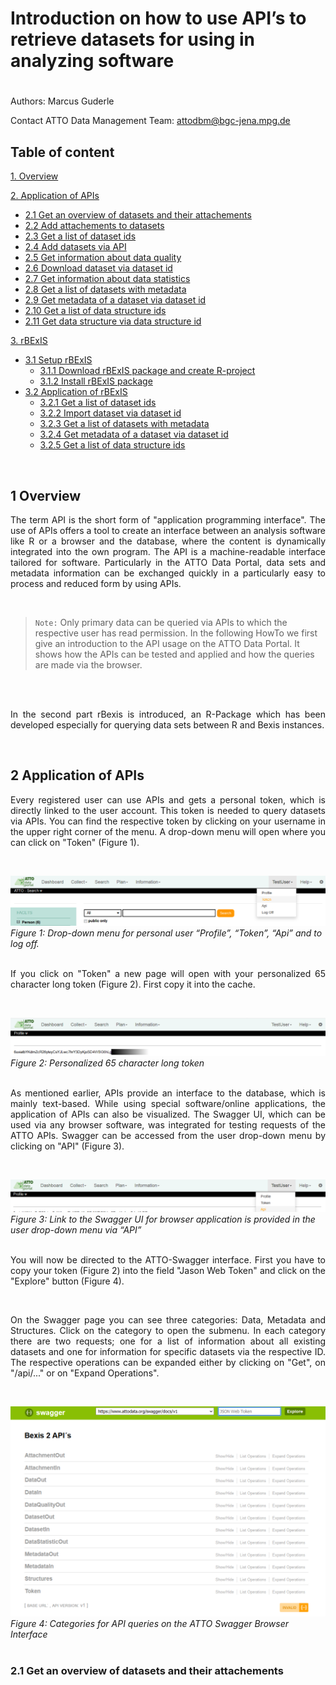 # Introduction on how to use API’s to retrieve datasets for using in analyzing software

#

Authors: Marcus Guderle

Contact ATTO Data Management Team: <attodbm@bgc-jena.mpg.de>


## Table of content

[1. Overview](#1-overview)

[2. Application of APIs](#2-application-of-apis)

- [2.1 Get an overview of datasets and their attachements](#21-get-an-overview-of-datasets-and-their-attachements)
- [2.2 Add attachements to datasets](#22-add-attachements-to-datasets)
- [2.3 Get a list of dataset ids](#23-get-a-list-of-dataset-ids)
- [2.4 Add datasets via API](#24-add-datasets-via-API)
- [2.5 Get information about data quality](#25-get-information-about-data-quality)
- [2.6 Download dataset via dataset id](#26-download-dataset-via-dataset-id)
- [2.7 Get information about data statistics](#27-get-information-about-data-statistics)
- [2.8 Get a list of datasets with metadata](#28-get-a-list-of-datasets-with-metadata)
- [2.9 Get metadata of a dataset via dataset id](#29-get-metadata-of-a-dataset-via-dataset-id)
- [2.10 Get a list of data structure ids](#210-get-a-list-of-data-structure-ids)
- [2.11 Get data structure via data structure id](#211-get-data-structure-via-data-structure-id)

[3. rBExIS](#3-rBExIS)

- [3.1 Setup rBExIS](#31-Setup-rBExIS)
    - [3.1.1 Download rBExIS package and create R-project](#311-download-rBExIS-package-and-create-R-project)
    - [3.1.2 Install rBExIS package](#312-install-rBExIS-package)
- [3.2 Application of rBExIS](#32-application-of-rBExIS)
    - [3.2.1 Get a list of dataset ids](#321-get-a-list-of-dataset-ids)
    - [3.2.2 Import dataset via dataset id](#322-import-dataset-via-dataset-id)
    - [3.2.3 Get a list of datasets with metadata](#323-get-a-list-of-datasets-with-metadata)
    - [3.2.4 Get metadata of a dataset via dataset id](#324-get-metadata-of-a-dataset-via-dataset-id)
    - [3.2.5 Get a list of data structure ids](#325-get-a-list-of-data-structure-ids)
<br>

## 1 Overview

<p align="justify">
The term API is the short form of "application programming interface". The use of APIs offers a tool to create an interface between an analysis software like R or a browser and the database, where the content is dynamically integrated into the own program. The API is a machine-readable interface tailored for software.
Particularly in the ATTO Data Portal, data sets and metadata information can be exchanged quickly in a particularly easy to process and reduced form by using APIs.
</p>
<br>

> `Note:` Only primary data can be queried via APIs to which the respective user has read permission.
In the following HowTo we first give an introduction to the API usage on the ATTO Data Portal. It shows how the APIs can be tested and applied and how the queries are made via the browser.
<br>
<br>

<p align="justify">
In the second part rBexis is introduced, an R-Package which has been developed especially for querying data sets between R and Bexis instances.
</p>
<br>

## 2 Application of APIs

<p align="justify">
Every registered user can use APIs and gets a personal token, which is directly linked to the user account. This token is needed to query datasets via APIs. You can find the respective token by clicking on your username in the upper right corner of the menu. A drop-down menu will open where you can click on "Token" (Figure 1).
</p>
<br>

![](https://github.com/ATTODataPortal/Documents/blob/4487b678e436a059e6770863e8c10194dba1fadf/images_upload/image_API1.png?raw=true)*Figure 1: Drop-down menu for personal user “Profile”, “Token”, “Api” and to log off.*
<br>
<br>

<p align="justify">
If you click on "Token" a new page will open with your personalized 65 character long token (Figure 2). First copy it into the cache.
</p>
<br>

![](https://github.com/ATTODataPortal/Documents/blob/4487b678e436a059e6770863e8c10194dba1fadf/images_upload/image_API2.png?raw=true)*Figure 2: Personalized 65 character long token*
<br>
<br>

<p align="justify">
As mentioned earlier, APIs provide an interface to the database, which is mainly text-based. While using special software/online applications, the application of APIs can also be visualized. The Swagger UI, which can be used via any browser software, was integrated for testing requests of the ATTO APIs. Swagger can be accessed from the user drop-down menu by clicking on "API" (Figure 3).
</p>
<br>

![](https://github.com/ATTODataPortal/Documents/blob/4487b678e436a059e6770863e8c10194dba1fadf/images_upload/image_API3.png?raw=true)*Figure 3: Link to the Swagger UI for browser application is provided in the user drop-down menu via “API”*
<br>
<br>

<p align="justify">
You will now be directed to the ATTO-Swagger interface. First you have to copy your token (Figure 2) into the field "Jason Web Token" and click on the "Explore" button (Figure 4).
</p>
<br>
<p align="justify">
On the Swagger page you can see three categories: Data, Metadata and Structures. Click on the category to open the submenu. In each category there are two requests; one for a list of information about all existing datasets and one for information for specific datasets via the respective ID. The respective operations can be expanded either by clicking on "Get", on "/api/..." or on "Expand Operations".
</p>
<br>

![](https://github.com/ATTODataPortal/Documents/blob/dad768bfaa2b6c11323c4c74163e56d49a801531/images_upload/image_API4.png?raw=true)*Figure 4: Categories for API queries on the ATTO Swagger Browser Interface*
<br>
<br>

### 2.1 Get an overview of datasets and their attachements